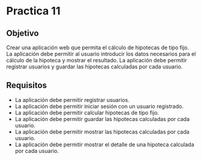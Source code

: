 # Practica 11

## Objetivo
Crear una aplicación web que permita el cálculo de hipotecas de tipo fijo. La aplicación debe permitir al usuario introducir los datos necesarios para el cálculo de la hipoteca y mostrar el resultado. La aplicación debe permitir registrar usuarios y guardar las hipotecas calculadas por cada usuario.

## Requisitos
* La aplicación debe permitir registrar usuarios.
* La aplicación debe permitir iniciar sesión con un usuario registrado.
* La aplicación debe permitir calcular hipotecas de tipo fijo.
* La aplicación debe permitir guardar las hipotecas calculadas por cada usuario.
* La aplicación debe permitir mostrar las hipotecas calculadas por cada usuario.
* La aplicación debe permitir mostrar el detalle de una hipoteca calculada por cada usuario.
